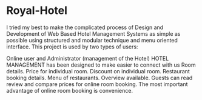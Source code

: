 # Royal-Hotel
I tried my best to make the complicated process of Design and Development of Web Based Hotel Management Systems as simple as possible using structured and modular technique and menu oriented interface. This project is used by two types of users:

Online user and
Administrator (management of the Hotel)
HOTEL MANAGEMENT has been designed to make easier to connect with us
Room details.
Price for individual room.
Discount on individual room. 
Restaurant booking details.
Menu of restaurants.
Overview available.
Guests can read review and compare prices for online room booking.
The most important advantage of online room booking is convenience.

